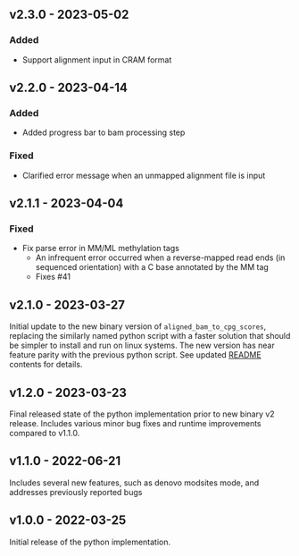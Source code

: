 ## v2.3.0 - 2023-05-02

### Added
- Support alignment input in CRAM format

## v2.2.0 - 2023-04-14

### Added
- Added progress bar to bam processing step

### Fixed
- Clarified error message when an unmapped alignment file is input

## v2.1.1 - 2023-04-04

### Fixed
- Fix parse error in MM/ML methylation tags
  - An infrequent error occurred when a reverse-mapped read ends (in sequenced orientation) with a C base annotated by the MM tag
  - Fixes #41

## v2.1.0 - 2023-03-27

Initial update to the new binary version of `aligned_bam_to_cpg_scores`, replacing the similarly named python script
with a faster solution that should be simpler to install and run on linux systems. The new version has
near feature parity with the previous python script. See updated [README](README.md) contents for details.

## v1.2.0 - 2023-03-23

Final released state of the python implementation prior to new binary v2 release. Includes various minor bug fixes and
runtime improvements compared to v1.1.0.

## v1.1.0 - 2022-06-21

Includes several new features, such as denovo modsites mode, and addresses previously reported bugs

## v1.0.0 - 2022-03-25

Initial release of the python implementation.
